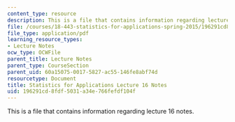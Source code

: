 ```yaml
---
content_type: resource
description: This is a file that contains information regarding lecture 16 notes.
file: /courses/18-443-statistics-for-applications-spring-2015/196291cd8fdf5031a34e766fefdf104f_MIT18_443S15_LEC16.pdf
file_type: application/pdf
learning_resource_types:
- Lecture Notes
ocw_type: OCWFile
parent_title: Lecture Notes
parent_type: CourseSection
parent_uid: 60a15075-0017-5827-ac55-146fe8abf74d
resourcetype: Document
title: Statistics for Applications Lecture 16 Notes
uid: 196291cd-8fdf-5031-a34e-766fefdf104f
---
```

This is a file that contains information regarding lecture 16 notes.

